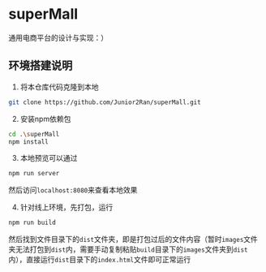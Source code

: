 # superMall
通用电商平台的设计与实现：）

## 环境搭建说明
1. 将本仓库代码克隆到本地
```bash
git clone https://github.com/Junior2Ran/superMall.git
```

2. 安装npm依赖包
```bash
cd .\superMall
npm install
```

3. 本地预览可以通过
```bash
npm run server
```
然后访问`localhost:8080`来查看本地效果

4. 针对线上环境，先打包，运行
```bash
npm run build
```
然后找到文件目录下的`dist`文件夹，即是打包过后的文件内容（暂时`images`文件夹无法打包到`dist`内，需要手动复制粘贴`build`目录下的`images`文件夹到`dist`内），直接运行`dist`目录下的`index.html`文件即可正常运行
